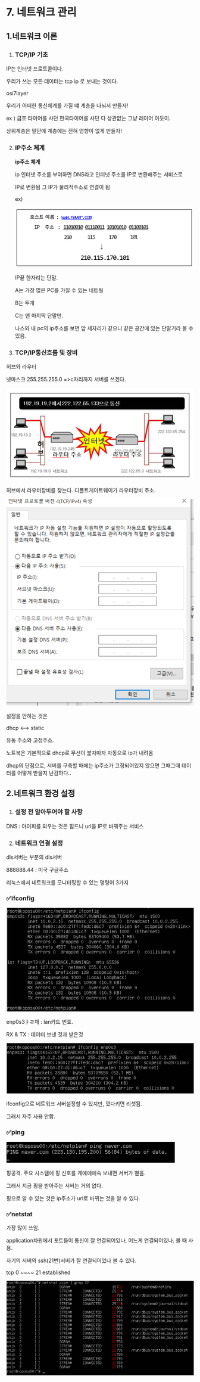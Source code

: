 # 7. 네트워크 관리

## 1.네트워크 이론

1) ### TCP/IP 기초

IP는 인터넷 프로토콜이다.

우리가 쓰는 모든 데이터는 tcp ip 로 보내는 것이다.



osi7layer

우리가 어떠한 통신체계를 가질 떄 계층을 나눠서 만들자!

ex ) 금호 타이어를 사던 한국타이어를 사던 다 상관없는 그냥 레이어 이듯이.

상위계층은 밑단에 계층에는 전혀 영향이 없게 만들자!







2) ### IP주소 체계

   **ip주소 체계**

   ip 인터넷 주소를 부여하면 DNS라고 인터넷 주소를 IP로 변환해주는 서비스로 

   IP로 변환됨 그 IP가 물리적주소로 연결이 됨

   ex)

   ![image-20220411092551793](../images/Untitled/image-20220411092551793.png)

   IP끝 한자리는 단말.

   A는 가장 많은 PC를 가질 수 있는 네트웤

   B는 두개

   C는 맨 마지막 단말만.

   나스와 내 pc의 ip주소를 보면 앞 세자리가 같으니 같은 공간에 있는 단말기라 볼 수 있음.

   

   

   

3) ### TCP/IP통신흐름 및 장비

허브와 라우터



넷마스크 255.255.255.0 =>c자리까지 서버를 쓰겠다.



![image-20220411093714986](../images/Untitled/image-20220411093714986.png)

허브에서 라우터장비를 찾는다. 디폴트게이트웨이가 라우터장비 주소.

![KakaoTalk_20220411_093449476](../images/Untitled/KakaoTalk_20220411_093449476.png)



설정을 안하는 것은

dhcp <--> static

유동 주소와 고정주소.

노트북은 기본적으로 dhcp로 무선이 붙자마자 자동으로 ip가 내려옴

dhcp의 단점으로, 서버를 구축할 때에는 ip주소가 고정되어있지 않으면 그때그때 데이터를 어떻게 받을지 난감하다..









## 2.네트워크 환경 설정

1) ### 설정 전 알아두어야 할 사항

DNS : 아이피를 외우는 것은 힘드니 url을 IP로 바꿔주는 서비스











2) ### 네트워크 연결 설정

dls서버는 부분의 dls서버

888888.44 : 미국 구글주소



리눅스에서 네트워크를 모니터링할 수 있는 명령어 3가지

### 	✅ifconfig

![image-20220411094929452](../images/Untitled/image-20220411094929452.png)

enp0s3ㅑㄹ채 : lan카드 번호.

RX & TX : 데이터 보낸 것과 받은것

![image-20220411095049069](../images/Untitled/image-20220411095049069.png)

ifconfig으로 네트워크 서버설정할 수 있지만, 껐다키면 리셋됨.

그래서 자주 사용 안함.





### 	✅ping

![image-20220411095320254](../images/Untitled/image-20220411095320254.png)

핑공격. 주요 시스템에 핑 신호를 계에에에속 보내면 서버가 뻗음.

그래서 지금 핑을 받아주는 서버는 거의 없다.

핑으로 알 수 있는 것은 ip주소가 url로 바뀌는 것을 알 수 있다.







### 	✅netstat

가장 많이 쓰임.

application차원에서 포트들이 통신이 잘 연결되어있나, 어느게 연결되어있나. 볼 때 사용.

자기의 서버와 ssh(21번)서버가 잘 연결되어있나 볼 수 있다.

tcp 0 ~~~~ 21 established 

![image-20220411101054591](../images/Untitled/image-20220411101054591.png)





